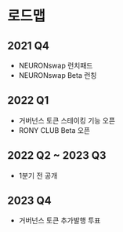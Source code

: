 # 로드맵

## 2021 Q4

* NEURONswap 런치패드
* NEURONswap Beta 런칭

## 2022 Q1

* 거버넌스 토큰 스테이킹 기능 오픈
* &#x20;RONY CLUB Beta 오픈

## 2022 Q2 \~ 2023 Q3

* 1분기 전 공개

## 2023 Q4

* 거버넌스 토큰 추가발행 투표

